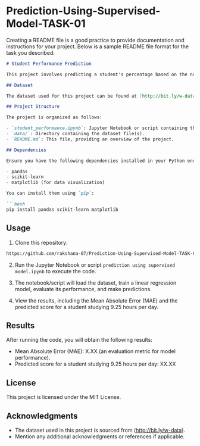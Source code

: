 # Prediction-Using-Supervised-Model-TASK-01
Creating a README file is a good practice to provide documentation and instructions for your project. Below is a sample README file format for the task you described:

```markdown
# Student Performance Prediction

This project involves predicting a student's percentage based on the number of study hours. It is a simple linear regression task with two variables: study hours and percentage. You can use tools like Python (with scikit-learn), R, SAS Enterprise Miner, or any other suitable tool.

## Dataset

The dataset used for this project can be found at [http://bit.ly/w-data](http://bit.ly/w-data). It contains two columns: "Hours" (the number of study hours) and "Scores" (the corresponding student percentage).

## Project Structure

The project is organized as follows:

- `student_performance.ipynb`: Jupyter Notebook or script containing the code for data loading, preprocessing, model training, evaluation, and predictions.
- `data/`: Directory containing the dataset file(s).
- `README.md`: This file, providing an overview of the project.

## Dependencies

Ensure you have the following dependencies installed in your Python environment:

- pandas
- scikit-learn
- matplotlib (for data visualization)

You can install them using `pip`:

```bash
pip install pandas scikit-learn matplotlib
```

## Usage

1. Clone this repository:

```bash
https://github.com/rakshana-07/Prediction-Using-Supervised-Model-TASK-01
```

2. Run the Jupyter Notebook or script `prediction using supervised model.ipynb` to execute the code.

3. The notebook/script will load the dataset, train a linear regression model, evaluate its performance, and make predictions.

4. View the results, including the Mean Absolute Error (MAE) and the predicted score for a student studying 9.25 hours per day.

## Results

After running the code, you will obtain the following results:

- Mean Absolute Error (MAE): X.XX (an evaluation metric for model performance).
- Predicted score for a student studying 9.25 hours per day: XX.XX

## License

This project is licensed under the MIT License.

## Acknowledgments

- The dataset used in this project is sourced from (http://bit.ly/w-data).
- Mention any additional acknowledgments or references if applicable.
```
